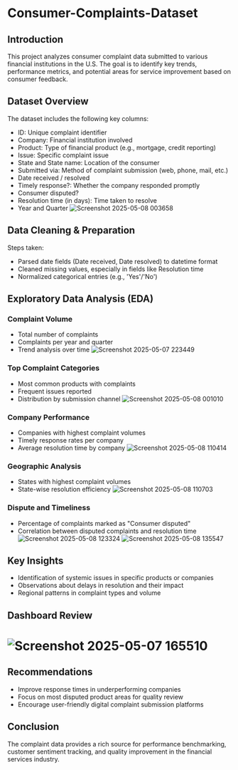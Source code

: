 # Consumer-Complaints-Dataset
## Introduction
This project analyzes consumer complaint data submitted to various financial institutions in the U.S. The goal is to identify key trends, performance metrics, and potential areas for service improvement based on consumer feedback.
## Dataset Overview
The dataset includes the following key columns:

- ID: Unique complaint identifier
- Company: Financial institution involved
- Product: Type of financial product (e.g., mortgage, credit reporting)
- Issue: Specific complaint issue
- State and State name: Location of the consumer
- Submitted via: Method of complaint submission (web, phone, mail, etc.)
- Date received / resolved
- Timely response?: Whether the company responded promptly
- Consumer disputed?
- Resolution time (in days): Time taken to resolve
- Year and Quarter
![Screenshot 2025-05-08 003658](https://github.com/user-attachments/assets/789afdae-da32-43b3-9d15-abf8a78b8bb9)


## Data Cleaning & Preparation

Steps taken:
- Parsed date fields (Date received, Date resolved) to datetime format
- Cleaned missing values, especially in fields like Resolution time
- Normalized categorical entries (e.g., 'Yes'/'No')


## Exploratory Data Analysis (EDA)
### Complaint Volume
- Total number of complaints
- Complaints per year and quarter
- Trend analysis over time
![Screenshot 2025-05-07 223449](https://github.com/user-attachments/assets/cf06a8ad-7ce2-483b-a59f-4d01389cab5b)

### Top Complaint Categories
- Most common products with complaints
- Frequent issues reported
- Distribution by submission channel
![Screenshot 2025-05-08 001010](https://github.com/user-attachments/assets/d144eae8-6403-4525-86e9-477f435d4aee)

### Company Performance
- Companies with highest complaint volumes
- Timely response rates per company
- Average resolution time by company
![Screenshot 2025-05-08 110414](https://github.com/user-attachments/assets/dc3b99e9-b025-445a-8512-baad370c74c5)

### Geographic Analysis
- States with highest complaint volumes
- State-wise resolution efficiency
![Screenshot 2025-05-08 110703](https://github.com/user-attachments/assets/fc60b604-d0c5-405c-abda-4b7dde5bbca6)

### Dispute and Timeliness
- Percentage of complaints marked as "Consumer disputed"
- Correlation between disputed complaints and resolution time
![Screenshot 2025-05-08 123324](https://github.com/user-attachments/assets/d7c5efcf-119e-4faa-925b-787866728775)
![Screenshot 2025-05-08 135547](https://github.com/user-attachments/assets/cbb1b4e3-6fce-4520-9803-0adee1bb7a22)

## Key Insights
- Identification of systemic issues in specific products or companies
- Observations about delays in resolution and their impact
- Regional patterns in complaint types and volume

## Dashboard Review
# ![Screenshot 2025-05-07 165510](https://github.com/user-attachments/assets/4d92dfcc-3af2-44c8-8e5e-36bd4f759051)

## Recommendations
- Improve response times in underperforming companies
- Focus on most disputed product areas for quality review
- Encourage user-friendly digital complaint submission platforms

## Conclusion
  The complaint data provides a rich source for performance benchmarking, customer sentiment tracking, and quality improvement in the financial services industry.
